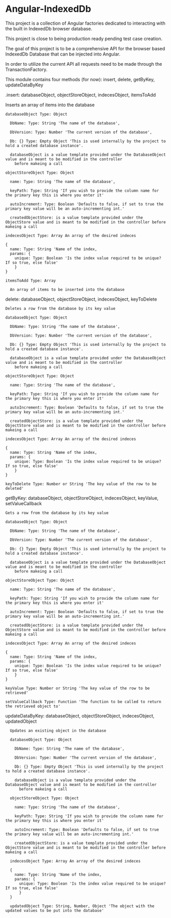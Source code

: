 # Angular-IndexedDb
This project is a collection of Angular factories dedicated to interacting with the built in IndexedDb browser database.

This project is close to being production ready pending test case creation.

The goal of this project is to be a comprehensive API for the browser based IndexedDb Database that can be injected into Angular.

In order to utilize the current API all requests need to be made through the TransactionFactory.

This module contains four methods (for now): insert, delete, getByKey, updateDataByKey

.insert: databaseObject, objectStoreObject, indecesObject, itemsToAdd

  Inserts an array of items into the database

    databaseObject Type: Object
    
      DbName: Type: String 'The name of the database',
      
      DbVersion: Type: Number 'The current version of the database',
      
      Db: {} Type: Empty Object 'This is used internally by the project to hold a created database instance'.
      
      databaseObject is a value template provided under the DatabaseObject value and is meant to be modified in the controller
        before makeing a call
    
    objectStoreObject Type: Object
    
      name: Type: String 'The name of the database',
      
      keyPath: Type: String 'If you wish to provide the column name for the primary key this is where you enter it'
      
      autoIncrement: Type: Boolean 'Defaults to false, if set to true the primary key value will be an auto-incrementing int.'
    
      createdObjectStore: is a value template provided under the ObjectStore value and is meant to be modified in the controller before makeing a call
      
    indecesObject Type: Array An array of the desired indeces
    
    {
      name: Type: String 'Name of the index,
      params: {
        unique: Type: Boolean 'Is the index value required to be unique? If so true, else false'
        }
    }
    
    itemsToAdd Type: Array
    
      An array of items to be inserted into the database
  
  delete: databaseObject, objectStoreObject, indecesObject, keyToDelete  
  
    Deletes a row from the database by its key value
  
    databaseObject Type: Object
    
      DbName: Type: String 'The name of the database',
      
      DbVersion: Type: Number 'The current version of the database',
      
      Db: {} Type: Empty Object 'This is used internally by the project to hold a created database instance'.
      
      databaseObject is a value template provided under the DatabaseObject value and is meant to be modified in the controller
        before makeing a call
    
    objectStoreObject Type: Object
    
      name: Type: String 'The name of the database',
      
      keyPath: Type: String 'If you wish to provide the column name for the primary key this is where you enter it'
      
      autoIncrement: Type: Boolean 'Defaults to false, if set to true the primary key value will be an auto-incrementing int.'
    
      createdObjectStore: is a value template provided under the ObjectStore value and is meant to be modified in the controller before makeing a call
      
    indecesObject Type: Array An array of the desired indeces
    
    {
      name: Type: String 'Name of the index,
      params: {
        unique: Type: Boolean 'Is the index value required to be unique? If so true, else false'
        }
    }
    
    keyToDelete Type: Number or String 'The key value of the row to be deleted'
    
  getByKey: databaseObject, objectStoreObject, indecesObject, keyValue, setValueCallback
  
    Gets a row from the database by its key value
  
    databaseObject Type: Object
    
      DbName: Type: String 'The name of the database',
      
      DbVersion: Type: Number 'The current version of the database',
      
      Db: {} Type: Empty Object 'This is used internally by the project to hold a created database instance'.
      
      databaseObject is a value template provided under the DatabaseObject value and is meant to be modified in the controller
        before makeing a call
    
    objectStoreObject Type: Object
    
      name: Type: String 'The name of the database',
      
      keyPath: Type: String 'If you wish to provide the column name for the primary key this is where you enter it'
      
      autoIncrement: Type: Boolean 'Defaults to false, if set to true the primary key value will be an auto-incrementing int.'
    
      createdObjectStore: is a value template provided under the ObjectStore value and is meant to be modified in the controller before makeing a call
      
    indecesObject Type: Array An array of the desired indeces
    
    {
      name: Type: String 'Name of the index,
      params: {
        unique: Type: Boolean 'Is the index value required to be unique? If so true, else false'
        }
    }
    
    keyValue Type: Number or String 'The key value of the row to be retrieved'
    
    setValueCallback Type: Function 'The function to be called to return the retrieved object to'
  
  updateDataByKey: databaseObject, objectStoreObject, indecesObject, updatedObject
    
      Updates an existing object in the database
  
      databaseObject Type: Object
      
        DbName: Type: String 'The name of the database',
        
        DbVersion: Type: Number 'The current version of the database',
        
        Db: {} Type: Empty Object 'This is used internally by the project to hold a created database instance'.
        
        databaseObject is a value template provided under the DatabaseObject value and is meant to be modified in the controller
          before makeing a call
      
      objectStoreObject Type: Object
      
        name: Type: String 'The name of the database',
        
        keyPath: Type: String 'If you wish to provide the column name for the primary key this is where you enter it'
        
        autoIncrement: Type: Boolean 'Defaults to false, if set to true the primary key value will be an auto-incrementing int.'
      
        createdObjectStore: is a value template provided under the ObjectStore value and is meant to be modified in the controller before makeing a call
        
      indecesObject Type: Array An array of the desired indeces
      
      {
        name: Type: String 'Name of the index,
        params: {
          unique: Type: Boolean 'Is the index value required to be unique? If so true, else false'
          }
      }
      
      updatedObject Type: String, Number, Object 'The object with the updated values to be put into the database'
    
    
